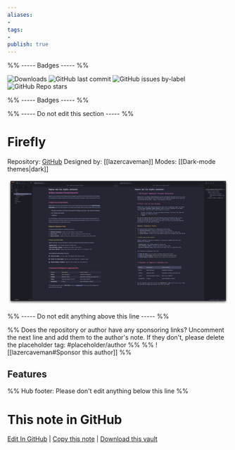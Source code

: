 ```yaml
---
aliases:
- 
tags: 
- 
publish: true
---
```


%% ----- Badges ----- %%

![Downloads](https://img.shields.io/badge/downloads-4754-573E7A?style=for-the-badge&logo=)
![GitHub last commit](https://img.shields.io/github/last-commit/lazercaveman/obsidian-firefly-theme?color=573E7A&label=last%20update&logo=github&style=for-the-badge)
![GitHub issues by-label](https://img.shields.io/github/issues/lazercaveman/obsidian-firefly-theme/help%20wanted?color=573E7A&logo=github&style=for-the-badge) 
![GitHub Repo stars](https://img.shields.io/github/stars/lazercaveman/obsidian-firefly-theme?color=573E7A&logo=github&style=for-the-badge)

%% ----- Badges ----- %%

%% ----- Do not edit this section ----- %%

# Firefly

Repository: [GitHub](https://github.com/lazercaveman/obsidian-firefly-theme)
Designed by: [[lazercaveman]]
Modes: [[Dark-mode themes|dark]]



![screenshot](https://github.com/lazercaveman/obsidian-firefly-theme/raw/main/firefly-theme-screenshot.png)

%% ----- Do not edit anything above this line ----- %% 

%% Does the repository or author have any sponsoring links? Uncomment the next line and add them to the author's note. If they don't, please delete the placeholder tag: #placeholder/author %%
%% ![[lazercaveman#Sponsor this author]] %%


## Features



%% Hub footer: Please don't edit anything below this line %%

# This note in GitHub

<span class="git-footer">[Edit In GitHub](https://github.dev/obsidian-community/obsidian-hub/blob/main/02%20-%20Community%20Expansions/02.05%20All%20Community%20Expansions/Themes/Firefly.md "git-hub-edit-note") | [Copy this note](https://raw.githubusercontent.com/obsidian-community/obsidian-hub/main/02%20-%20Community%20Expansions/02.05%20All%20Community%20Expansions/Themes/Firefly.md "git-hub-copy-note") | [Download this vault](https://github.com/obsidian-community/obsidian-hub/archive/refs/heads/main.zip "git-hub-download-vault") </span>
